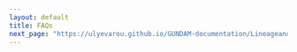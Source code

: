 ```yaml
---
layout: default
title: FAQs 
next_page: "https://ulyevarou.github.io/GUNDAM-documentation/LineageandLegacy.html"
---
```


<div id="issues"></div>

<script>
  async function fetchIssues() {
    const response = await fetch('https://github.com/gundam-organization/gundam/issues');
    const issues = await response.json();
    const issuesContainer = document.getElementById('issues');

    issues.forEach(issue => {
      const issueElement = document.createElement('div');
      issueElement.innerHTML = `<h3><a href="${issue.html_url}">${issue.title}</a></h3>`;
      issuesContainer.appendChild(issueElement);
    });
  }

  document.addEventListener('DOMContentLoaded', fetchIssues);
</script>
